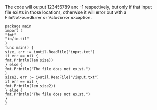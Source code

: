 The code will output 123456789 and -1 respectively, but only if that input file exists in those locations, otherwise it will error out with a FileNotFoundError or ValueError exception.
```
package main
import (
"fmt"
"io/ioutil"
)
func main() {
size, err := ioutil.ReadFile("input.txt")
if err == nil {
fmt.Println(len(size))
} else {
fmt.Println("The file does not exist.")
}
size2, err := ioutil.ReadFile("/input.txt")
if err == nil {
fmt.Println(len(size2))
} else {
fmt.Println("The file does not exist.")
}
}
```

